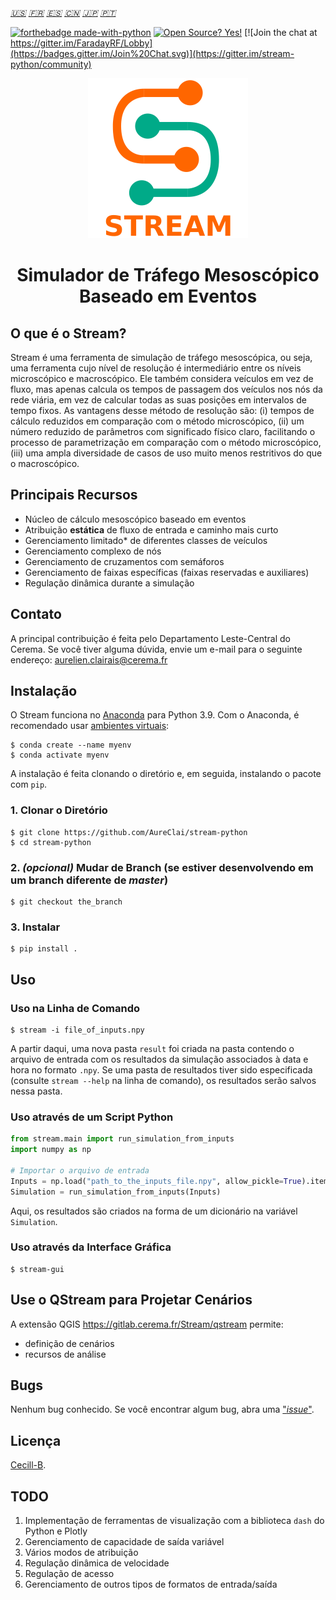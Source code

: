_[:us:](https://github.com/AureClai/stream-python/blob/master/README.md)_ _[:fr:](https://github.com/AureClai/stream-python/blob/master/README.fr.md)_ _[:es:](https://github.com/AureClai/stream-python/blob/master/README.es.md)_ _[:cn:](https://github.com/AureClai/stream-python/blob/master/README.cn.md)_
_[:jp:](https://github.com/AureClai/stream-python/blob/master/README.jp.md)_ _[:portugal:](https://github.com/AureClai/stream-python/blob/master/README.pt.md)_

[![forthebadge made-with-python](http://ForTheBadge.com/images/badges/made-with-python.svg)](https://www.python.org/)
[![Open Source? Yes!](https://badgen.net/badge/Open%20Source%20%3F/Yes%21/blue?icon=github)](https://github.com/Naereen/badges/)
[![Join the chat at https://gitter.im/FaradayRF/Lobby](https://badges.gitter.im/Join%20Chat.svg)](https://gitter.im/stream-python/community)

<p align="center">
  <img src="https://github.com/AureClai/stream-python/blob/master/img/logo_plus_name.png" width=256 height=256/>
</p>

<h1 align="center">Simulador de Tráfego Mesoscópico Baseado em Eventos</h1>

## O que é o Stream?

Stream é uma ferramenta de simulação de tráfego mesoscópica, ou seja, uma ferramenta cujo nível de resolução é intermediário entre os níveis microscópico e macroscópico. Ele também considera veículos em vez de fluxo, mas apenas calcula os tempos de passagem dos veículos nos nós da rede viária, em vez de calcular todas as suas posições em intervalos de tempo fixos.
As vantagens desse método de resolução são: (i) tempos de cálculo reduzidos em comparação com o método microscópico, (ii) um número reduzido de parâmetros com significado físico claro, facilitando o processo de parametrização em comparação com o método microscópico, (iii) uma ampla diversidade de casos de uso muito menos restritivos do que o macroscópico.

## Principais Recursos

- Núcleo de cálculo mesoscópico baseado em eventos
- Atribuição **estática** de fluxo de entrada e caminho mais curto
- Gerenciamento limitado* de diferentes classes de veículos
- Gerenciamento complexo de nós
- Gerenciamento de cruzamentos com semáforos
- Gerenciamento de faixas específicas (faixas reservadas e auxiliares)
- Regulação dinâmica durante a simulação

## Contato

A principal contribuição é feita pelo Departamento Leste-Central do Cerema. Se você tiver alguma dúvida, envie um e-mail para o seguinte endereço: aurelien.clairais@cerema.fr

## Instalação

O Stream funciona no [Anaconda](https://www.anaconda.com/distribution/) para Python 3.9.
Com o Anaconda, é recomendado usar [ambientes virtuais](https://docs.conda.io/projects/conda/en/latest/user-guide/tasks/manage-environments.html):

```console
$ conda create --name myenv
$ conda activate myenv
```

A instalação é feita clonando o diretório e, em seguida, instalando o pacote com `pip`.

### 1. Clonar o Diretório

```console
$ git clone https://github.com/AureClai/stream-python
$ cd stream-python
```

### 2. _(opcional)_ Mudar de Branch (se estiver desenvolvendo em um branch diferente de _master_)

```console
$ git checkout the_branch
```

### 3. Instalar

```console
$ pip install .
```

## Uso

### Uso na Linha de Comando

```console
$ stream -i file_of_inputs.npy
```

A partir daqui, uma nova pasta `result` foi criada na pasta contendo o arquivo de entrada com os resultados da simulação associados à data e hora no formato `.npy`. Se uma pasta de resultados tiver sido especificada (consulte `stream --help` na linha de comando), os resultados serão salvos nessa pasta.

### Uso através de um Script Python

```python
from stream.main import run_simulation_from_inputs
import numpy as np

# Importar o arquivo de entrada
Inputs = np.load("path_to_the_inputs_file.npy", allow_pickle=True).item()
Simulation = run_simulation_from_inputs(Inputs)
```

Aqui, os resultados são criados na forma de um dicionário na variável `Simulation`.

### Uso através da Interface Gráfica

```console
$ stream-gui
```

## Use o QStream para Projetar Cenários

A extensão QGIS https://gitlab.cerema.fr/Stream/qstream permite:

- definição de cenários
- recursos de análise

## Bugs

Nenhum bug conhecido. Se você encontrar algum bug, abra uma ["_issue_"](https://github.com/AureClai/stream-python/issues/new).

## Licença

[Cecill-B](http://www.cecill.info/licences/Licence_CeCILL-B_V1-en.html).

## TODO

1. Implementação de ferramentas de visualização com a biblioteca `dash` do Python e Plotly
2. Gerenciamento de capacidade de saída variável
3. Vários modos de atribuição
4. Regulação dinâmica de velocidade
5. Regulação de acesso
6. Gerenciamento de outros tipos de formatos de entrada/saída
